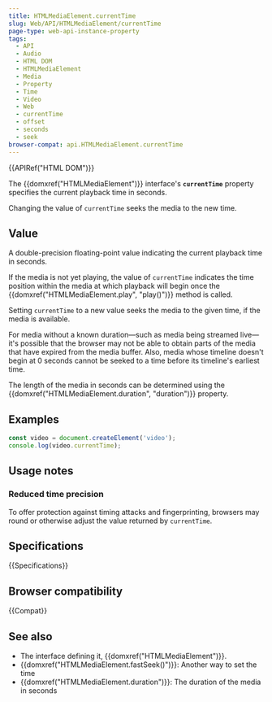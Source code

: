 ```yaml
---
title: HTMLMediaElement.currentTime
slug: Web/API/HTMLMediaElement/currentTime
page-type: web-api-instance-property
tags:
  - API
  - Audio
  - HTML DOM
  - HTMLMediaElement
  - Media
  - Property
  - Time
  - Video
  - Web
  - currentTime
  - offset
  - seconds
  - seek
browser-compat: api.HTMLMediaElement.currentTime
---
```

{{APIRef("HTML DOM")}}

The {{domxref("HTMLMediaElement")}} interface's
**`currentTime`** property specifies the current playback time
in seconds.

Changing the value of `currentTime` seeks the media to
the new time.

## Value

A double-precision floating-point value indicating the current playback time in
seconds.

If the media is not yet playing, the value of `currentTime` indicates the
time position within the media at which playback will begin once the
{{domxref("HTMLMediaElement.play", "play()")}} method is called.

Setting `currentTime` to a new value seeks the media to the given time, if
the media is available.

For media without a known duration—such as media being streamed live—it's possible that
the browser may not be able to obtain parts of the media that have expired from the
media buffer. Also, media whose timeline doesn't begin at 0 seconds cannot be seeked to
a time before its timeline's earliest time.

The length of the media in seconds can be determined using the
{{domxref("HTMLMediaElement.duration", "duration")}} property.

## Examples

```js
const video = document.createElement('video');
console.log(video.currentTime);
```

## Usage notes

### Reduced time precision

To offer protection against timing attacks and fingerprinting, browsers may round or
otherwise adjust the value returned by `currentTime`.

## Specifications

{{Specifications}}

## Browser compatibility

{{Compat}}

## See also

- The interface defining it, {{domxref("HTMLMediaElement")}}.
- {{domxref("HTMLMediaElement.fastSeek()")}}: Another way to set the time
- {{domxref("HTMLMediaElement.duration")}}: The duration of the media in seconds
